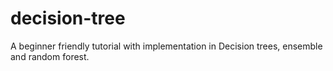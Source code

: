 # decision-tree
A beginner friendly tutorial with implementation in Decision trees, ensemble and random forest.
